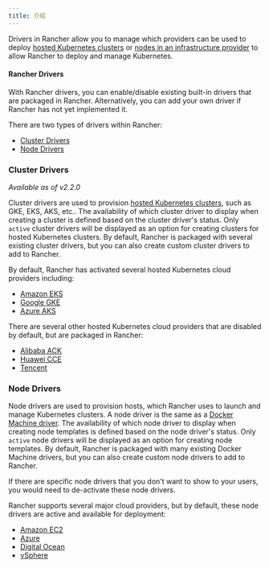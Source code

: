 ```yaml
---
title: 介绍
---
```


Drivers in Rancher allow you to manage which providers can be used to deploy [hosted Kubernetes clusters](/docs/cluster-provisioning/hosted-kubernetes-clusters/) or [nodes in an infrastructure provider](/docs/cluster-provisioning/rke-clusters/node-pools/) to allow Rancher to deploy and manage Kubernetes.

#### Rancher Drivers

With Rancher drivers, you can enable/disable existing built-in drivers that are packaged in Rancher. Alternatively, you can add your own driver if Rancher has not yet implemented it.

There are two types of drivers within Rancher:

* [Cluster Drivers](#cluster-drivers)
* [Node Drivers](#node-drivers)

### Cluster Drivers

_Available as of v2.2.0_

Cluster drivers are used to provision [hosted Kubernetes clusters](/docs/cluster-provisioning/hosted-kubernetes-clusters/), such as GKE, EKS, AKS, etc.. The availability of which cluster driver to display when creating a cluster is defined based on the cluster driver's status. Only `active` cluster drivers will be displayed as an option for creating clusters for hosted Kubernetes clusters. By default, Rancher is packaged with several existing cluster drivers, but you can also create custom cluster drivers to add to Rancher.

By default, Rancher has activated several hosted Kubernetes cloud providers including:

* [Amazon EKS](/docs/cluster-provisioning/hosted-kubernetes-clusters/eks/)
* [Google GKE](/docs/cluster-provisioning/hosted-kubernetes-clusters/gke/)
* [Azure AKS](/docs/cluster-provisioning/hosted-kubernetes-clusters/aks/)

There are several other hosted Kubernetes cloud providers that are disabled by default, but are packaged in Rancher:

* [Alibaba ACK](/docs/cluster-provisioning/hosted-kubernetes-clusters/ack/)
* [Huawei CCE](/docs/cluster-provisioning/hosted-kubernetes-clusters/cce/)
* [Tencent](/docs/cluster-provisioning/hosted-kubernetes-clusters/tke/)

### Node Drivers

Node drivers are used to provision hosts, which Rancher uses to launch and manage Kubernetes clusters. A node driver is the same as a [Docker Machine driver](https://docs.docker.com/machine/drivers/). The availability of which node driver to display when creating node templates is defined based on the node driver's status. Only `active` node drivers will be displayed as an option for creating node templates. By default, Rancher is packaged with many existing Docker Machine drivers, but you can also create custom node drivers to add to Rancher.

If there are specific node drivers that you don't want to show to your users, you would need to de-activate these node drivers.

Rancher supports several major cloud providers, but by default, these node drivers are active and available for deployment:

* [Amazon EC2](/docs/cluster-provisioning/rke-clusters/node-pools/ec2/)
* [Azure](/docs/cluster-provisioning/rke-clusters/node-pools/azure/)
* [Digital Ocean](/docs/cluster-provisioning/rke-clusters/node-pools/digital-ocean/)
* [vSphere](/docs/cluster-provisioning/rke-clusters/node-pools/vsphere/)

